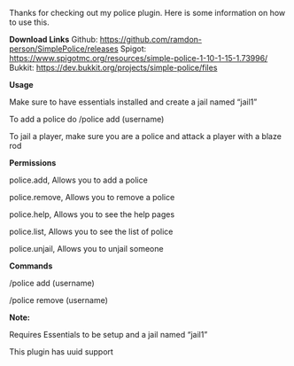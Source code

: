Thanks for checking out my police plugin.
Here is some information on how to use this.

**Download Links**
Github: https://github.com/ramdon-person/SimplePolice/releases
Spigot: https://www.spigotmc.org/resources/simple-police-1-10-1-15-1.73996/
Bukkit: https://dev.bukkit.org/projects/simple-police/files

**Usage**

Make sure to have essentials installed and create a jail named “jail1”

To add a police do /police add (username)

To jail a player, make sure you are a police and attack a player with a blaze rod


**Permissions**

  police.add, Allows you to add a police


  police.remove, Allows you to remove a police

  police.help, Allows you to see the help pages

  police.list, Allows you to see the list of police

  police.unjail, Allows you to unjail someone


**Commands**

/police add (username)

/police remove (username)


**Note:**

Requires Essentials to be setup and a jail named “jail1”

This plugin has uuid support
